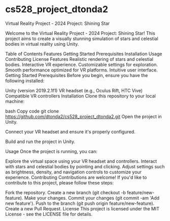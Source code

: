 # cs528_project_dtonda2
Virtual Reality Project - 2024 Project: Shining Star

Welcome to the Virtual Reality Project - 2024 Project: Shining Star! This project aims to create a visually stunning simulation of stars and celestial bodies in virtual reality using Unity.

Table of Contents
Features
Getting Started
Prerequisites
Installation
Usage
Contributing
License
Features
Realistic rendering of stars and celestial bodies.
Interactive VR experience.
Customizable settings for exploration.
Smooth performance optimized for VR platforms.
Intuitive user interface.
Getting Started
Prerequisites
Before you begin, ensure you have the following installed:

Unity (version 2019.2.1f1)
VR headset (e.g., Oculus Rift, HTC Vive)
Compatible VR controllers
Installation
Clone this repository to your local machine:

bash
Copy code
git clone https://github.com/dtonda2/cs528_project_dtonda2.git
Open the project in Unity.

Connect your VR headset and ensure it's properly configured.

Build and run the project in Unity.

Usage
Once the project is running, you can:

Explore the virtual space using your VR headset and controllers.
Interact with stars and celestial bodies by pointing and clicking.
Adjust settings such as brightness, density, and navigation controls to customize your experience.
Contributing
Contributions are welcome! If you'd like to contribute to this project, please follow these steps:

Fork the repository.
Create a new branch (git checkout -b feature/new-feature).
Make your changes.
Commit your changes (git commit -am 'Add new feature').
Push to the branch (git push origin feature/new-feature).
Create a new Pull Request.
License
This project is licensed under the MIT License - see the LICENSE file for details.
